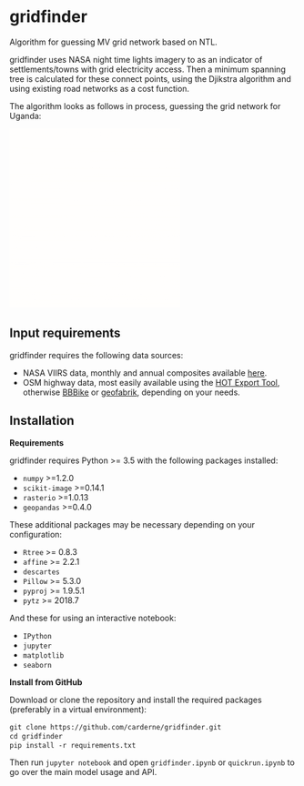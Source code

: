 # gridfinder
Algorithm for guessing MV grid network based on NTL.

gridfinder uses NASA night time lights imagery to as an indicator of settlements/towns with grid electricity access. Then a minimum spanning tree is calculated for these connect points, using the Djikstra algorithm and using existing road networks as a cost function.

The algorithm looks as follows in process, guessing the grid network for Uganda:

[![Animated algorithm](gridfinder-animated.gif)]()

## Input requirements
gridfinder requires the following data sources:
- NASA VIIRS data, monthly and annual composites available [here](https://ngdc.noaa.gov/eog/viirs/download_dnb_composites.html).
- OSM highway data, most easily available using the [HOT Export Tool](https://export.hotosm.org/en/v3/), otherwise [BBBike](https://extract.bbbike.org/) or [geofabrik](https://download.geofabrik.de/), depending on your needs.

## Installation

**Requirements**

gridfinder requires Python >= 3.5 with the following packages installed:
 - `numpy` >=1.2.0
 - `scikit-image` >=0.14.1
 - `rasterio` >=1.0.13
 - `geopandas` >=0.4.0

These additional packages may be necessary depending on your configuration:
 - `Rtree` >= 0.8.3
 - `affine` >= 2.2.1
 - `descartes`
 - `Pillow` >= 5.3.0
 - `pyproj` >= 1.9.5.1
 - `pytz` >= 2018.7

 And these for using an interactive notebook:
 - `IPython`
 - `jupyter`
 - `matplotlib`
 - `seaborn`

**Install from GitHub**

Download or clone the repository and install the required packages (preferably in a virtual environment):

```
git clone https://github.com/carderne/gridfinder.git
cd gridfinder
pip install -r requirements.txt
```

Then run ``jupyter notebook`` and open ``gridfinder.ipynb``  or `quickrun.ipynb` to go over the main model usage and API.
